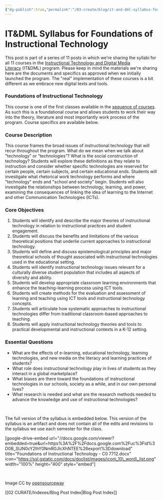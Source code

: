 ```yaml
---
{"dg-publish":true,"permalink":"/03-create/blog/it-and-dml-syllabus-for-foundations-of-instructional-technology/","title":"IT&DML Syllabus for Foundations of Instructional Technology","tags":["itdml"]}
---
```


# IT&DML Syllabus for Foundations of Instructional Technology

This post is part of a series of 11 posts in which we're sharing the syllabi for all 11 courses in the [Instructional Technology and Digital Media Literacy](http://www.newhaven.edu/4486/academic-programs/graduate-programs/instructional-technologies/) (IT&DML) program. Please keep in mind the materials we're sharing here are the documents and specifics as approved when we initially launched the program. The "real" implementation of these courses is a bit different as we embrace new digital texts and tools. 

### Foundations of Instructional Technology

This course is one of the first classes available in the [sequence of courses](http://wiobyrne.com/course-sequence-for-the-instructional-technology-digital-media-literacy-program/). As such this is a foundational course and allows students to work their way into the theory, literature and most importantly work process of the program. Course specifics are available below.

### Course Description

This course frames the broad issues of instructional technology that will recur throughout the program. What do we mean when we talk about "technology" or “technologies”? What is the social construction of technology? Students will explore these definitions as they relate to instruction and consider whether specific technologies are reserved for certain people, certain subjects, and certain educational ends. Students will investigate what rhetorical work technology performs and where "technology" ends and "school and society" begin. Students will also investigate the relationships between technology, learning, and power, examining the consequences of linking the idea of learning to the Internet and other Communication Technologies (ICTs).

### Core Objectives

1. Students will identify and describe the major theories of instructional technology in relation to instructional practices and student engagement.
2. Students will discuss the benefits and limitations of the various theoretical positions that underlie current approaches to instructional technology.
3. Students will define and discuss epistemological principles and major theoretical schools of thought associated with instructional technologies used in the educational setting.
4. Students will identify instructional technology issues relevant for a culturally diverse student population that includes all aspects of diversity and ability.
5. Students will develop appropriate classroom learning environments that enhance the teaching-learning process using ICT tools.
6. Students will create methods for the evaluation and assessment of learning and teaching using ICT tools and instructional technology concepts.
7. Students will articulate how systematic approaches to instructional technologies differ from traditional classroom-based approaches to teaching.
8. Students will apply instructional technology theories and tools to practical developmental and instructional contexts in a K-12 setting.

### Essential Questions

- What are the effects of e-learning, educational technology, learning technologies, and new media on the literacy and learning practices of students?
- What role does instructional technology play in lives of students as they interact in a global marketplace?
- What biases are there toward the foundations of instructional technologies in our schools, society as a while, and in our own personal lives?
- What research is needed and what are the research methods needed to advance the knowledge and use of instructional technologies?

 

The full version of the syllabus is embedded below. This version of the syllabus is an artifact and does not contain all of the edits and revisions to the syllabus we use each semester for the class.

\[google-drive-embed url="//docs.google.com/viewer?embedded=true&url=https%3A%2F%2Fdocs.google.com%2Fuc%3Fid%3D0B\_SIJN0cY2IhY0NmR0JlcXhNTEE%26export%3Ddownload" title="Foundations of Instructional Technology - C0 7712.docx" icon="https://ssl.gstatic.com/docs/doclist/images/icon\_10\_word\_list.png" width="100%" height="400" style="embed"\]

 

Image CC by [opensourceway](https://www.flickr.com/photos/opensourceway/4370250237/in/set-72157623343003349)

[[02 CURATE/Indexes/Blog Post Index\|Blog Post Index]]